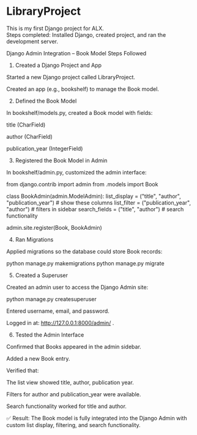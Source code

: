 # LibraryProject

This is my first Django project for ALX.  
Steps completed: Installed Django, created project, and ran the development server.


Django Admin Integration – Book Model
Steps Followed
1. Created a Django Project and App

Started a new Django project called LibraryProject.

Created an app (e.g., bookshelf) to manage the Book model.

2. Defined the Book Model

In bookshelf/models.py, created a Book model with fields:

title (CharField)

author (CharField)

publication_year (IntegerField)

3. Registered the Book Model in Admin

In bookshelf/admin.py, customized the admin interface:

from django.contrib import admin
from .models import Book

class BookAdmin(admin.ModelAdmin):
    list_display = ("title", "author", "publication_year")  # show these columns
    list_filter = ("publication_year", "author")            # filters in sidebar
    search_fields = ("title", "author")                     # search functionality

admin.site.register(Book, BookAdmin)

4. Ran Migrations

Applied migrations so the database could store Book records:

python manage.py makemigrations
python manage.py migrate

5. Created a Superuser

Created an admin user to access the Django Admin site:

python manage.py createsuperuser


Entered username, email, and password.

Logged in at: http://127.0.0.1:8000/admin/
.

6. Tested the Admin Interface

Confirmed that Books appeared in the admin sidebar.

Added a new Book entry.

Verified that:

The list view showed title, author, publication year.

Filters for author and publication_year were available.

Search functionality worked for title and author.

✅ Result: The Book model is fully integrated into the Django Admin with custom list display, filtering, and search functionality.